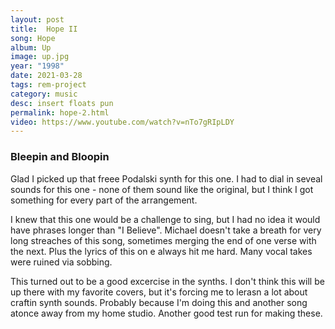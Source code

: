 ```yaml
---
layout: post
title:  Hope II
song: Hope
album: Up
image: up.jpg
year: "1998"
date: 2021-03-28
tags: rem-project
category: music
desc: insert floats pun
permalink: hope-2.html
video: https://www.youtube.com/watch?v=nTo7gRIpLDY
---
```


### Bleepin and Bloopin
Glad I picked up that freee Podalski synth for this one. I had to dial in seveal sounds for this one - none of them sound like the original, but I think I got something for every part of the arrangement.

I knew that this one would be a challenge to sing, but I had no idea it would have phrases longer than "I Believe". Michael doesn't take a breath for very long streaches of this song, sometimes merging the end of one verse with the next. Plus the lyrics of this on e always hit me hard. Many vocal takes were ruined via sobbing.

This turned out to be a good excercise in the synths. I don't think this will be up there with my favorite covers, but it's forcing me to lerasn a lot about craftin synth sounds. Probably because I'm doing this and another song atonce away from my home studio. Another good test run for making these.